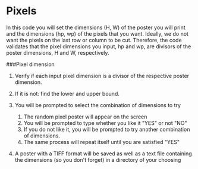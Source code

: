 # Pixels
In this code you will set the dimensions (H, W) of the poster you will print and 
the dimensions (hp, wp) of the pixels that you want. Ideally, we do not want the 
pixels on the last row or column to be cut. Therefore, the code validates that
the pixel dimensions you input, hp and wp, are divisors of the poster dimensions,
H and W, respectively. 


###Pixel dimension
1. Verify if each input pixel dimension is a divisor of the respective poster dimension.
2. If it is not: find the lower and upper bound.
3. You will be prompted to select the combination of dimensions to try
   1. The random pixel poster will appear on the screen 
   2. You will be prompted to type whether you like it "YES" or not "NO"
   3. If you do not like it, you will be prompted to try another combination of dimensions. 
   4. The same process will repeat itself until you are satisfied "YES"

4. A poster with a TIFF format will be saved as well as a text file containing the 
dimensions (so you don't forget) in a directory of your choosing
